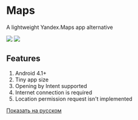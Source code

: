 # Maps
A lightweight Yandex.Maps app alternative

<a href="https://github.com/Keddnyo/Maps/releases"><img src="https://img.shields.io/github/downloads/keddnyo/maps/total?style=for-the-badge"></a>
<a href="https://github.com/Keddnyo/Maps/releases/latest"><img src="https://img.shields.io/github/downloads/keddnyo/maps/latest/total?label=Latest%20downloads&style=for-the-badge"></a>

## Features
1. Android 4.1+
2. Tiny app size
3. Opening by Intent supported
4. Internet connection is required
5. Location permission request isn't implemented

[Показать на русском](https://github.com/Keddnyo/Maps/blob/main/README.ru-RU.md)
